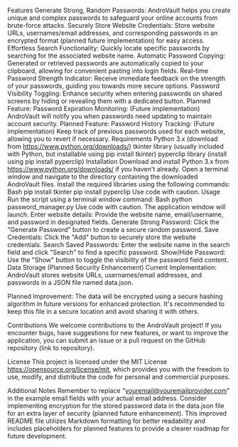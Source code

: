 Features
Generate Strong, Random Passwords: AndroVault helps you create unique and complex passwords to safeguard your online accounts from brute-force attacks.
Securely Store Website Credentials: Store website URLs, usernames/email addresses, and corresponding passwords in an encrypted format (planned future implementation) for easy access.
Effortless Search Functionality: Quickly locate specific passwords by searching for the associated website name.
Automatic Password Copying: Generated or retrieved passwords are automatically copied to your clipboard, allowing for convenient pasting into login fields.
Real-time Password Strength Indicator: Receive immediate feedback on the strength of your passwords, guiding you towards more secure options.
Password Visibility Toggling: Enhance security when entering passwords on shared screens by hiding or revealing them with a dedicated button.
Planned Feature: Password Expiration Monitoring: (Future implementation) AndroVault will notify you when passwords need updating to maintain account security.
Planned Feature: Password History Tracking: (Future implementation) Keep track of previous passwords used for each website, allowing you to revert if necessary.
Requirements
Python 3.x (download from https://www.python.org/downloads/)
tkinter library (usually included with Python, but installable using pip install tkinter)
pyperclip library (install using pip install pyperclip)
Installation
Download and install Python 3.x from https://www.python.org/downloads/ if you haven't already.
Open a terminal window and navigate to the directory containing the downloaded AndroVault files.
Install the required libraries using the following commands:
Bash
pip install tkinter
pip install pyperclip
Use code with caution.
Usage
Run the script using a terminal window command:
Bash
python password_manager.py
Use code with caution.
The application window will launch.
Enter website details: Provide the website name, email/username, and password in designated fields.
Generate Strong Password: Click the "Generate Password" button to create a secure random password.
Save Credentials: Click the "Add" button to securely store the website credentials.
Search Saved Passwords: Enter the website name in the search field and click "Search" to find a specific password.
Show/Hide Password: Use the "Show" button to toggle the visibility of the password field content.
Data Storage (Planned Security Enhancement)
Current Implementation: AndroVault stores website URLs, usernames/email addresses, and passwords in a JSON file named data.json.

Planned Improvement: The data will be encrypted using a secure hashing algorithm in future versions for enhanced protection. It's recommended to keep this file in a secure location and avoid sharing it with others.

Contributions
We welcome contributions to the AndroVault project! If you encounter bugs, have suggestions for new features, or want to improve the application, you can submit an issue or a pull request on the GitHub repository (link to repository).

License
This project is licensed under the MIT License https://opensource.org/license/mit, which provides you with the freedom to use, modify, and distribute the code for personal and commercial purposes.

Additional Notes
Remember to replace "youremail@youremailprovider.com" in the example email fields with your actual email address.
Consider implementing encryption for the stored password data in the data.json file for an extra layer of security (planned future enhancement).
This improved README file utilizes Markdown formatting for better readability and includes placeholders for planned features to provide a clearer roadmap for future development.